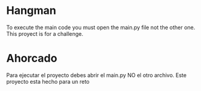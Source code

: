 # Hangman
To execute the main code you must open the main.py file not the other one.
This proyect is for a challenge.

# Ahorcado
Para ejecutar el proyecto debes abrir el main.py NO el otro archivo.
Este proyecto esta hecho para un reto
